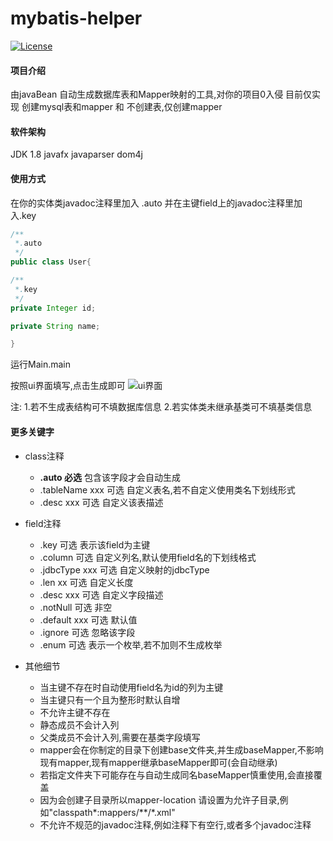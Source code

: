 # mybatis-helper

[![License](https://img.shields.io/badge/license-GPL-blue)](https://github.com/llongtao/mybatis-helper/blob/master/LICENSE)


#### 项目介绍

由javaBean 自动生成数据库表和Mapper映射的工具,对你的项目0入侵
目前仅实现 创建mysql表和mapper 和 不创建表,仅创建mapper

#### 软件架构

JDK 1.8
javafx
javaparser
dom4j


#### 使用方式

在你的实体类javadoc注释里加入 .auto 并在主键field上的javadoc注释里加入.key
```java
/**
 *.auto
 */
public class User{

/**
 *.key
 */
private Integer id;

private String name;

}
```


运行Main.main

按照ui界面填写,点击生成即可
![ui界面](https://gz.bcebos.com/v1/longtao/%E5%BE%AE%E4%BF%A1%E6%88%AA%E5%9B%BE_20200423151122.png)

注:
1.若不生成表结构可不填数据库信息
2.若实体类未继承基类可不填基类信息

#### 更多关键字
- class注释

  - **.auto 必选** 包含该字段才会自动生成
  - .tableName xxx 可选 自定义表名,若不自定义使用类名下划线形式
  - .desc xxx 可选 自定义该表描述

- field注释
  - .key 可选 表示该field为主键
  - .column 可选 自定义列名,默认使用field名的下划线格式
  - .jdbcType xxx 可选 自定义映射的jdbcType
  - .len xx 可选 自定义长度
  - .desc xxx 可选 自定义字段描述
  - .notNull 可选 非空
  - .default xxx 可选 默认值
  - .ignore 可选 忽略该字段
  - .enum 可选 表示一个枚举,若不加则不生成枚举

- 其他细节
  - 当主键不存在时自动使用field名为id的列为主键
  - 当主键只有一个且为整形时默认自增
  - 不允许主键不存在
  - 静态成员不会计入列
  - 父类成员不会计入列,需要在基类字段填写
  - mapper会在你制定的目录下创建base文件夹,并生成baseMapper,不影响现有mapper,现有mapper继承baseMapper即可(会自动继承)
  - 若指定文件夹下可能存在与自动生成同名baseMapper慎重使用,会直接覆盖
  - 因为会创建子目录所以mapper-location 请设置为允许子目录,例如"classpath\*:mappers/\*\*/\*.xml"
  - 不允许不规范的javadoc注释,例如注释下有空行,或者多个javadoc注释




